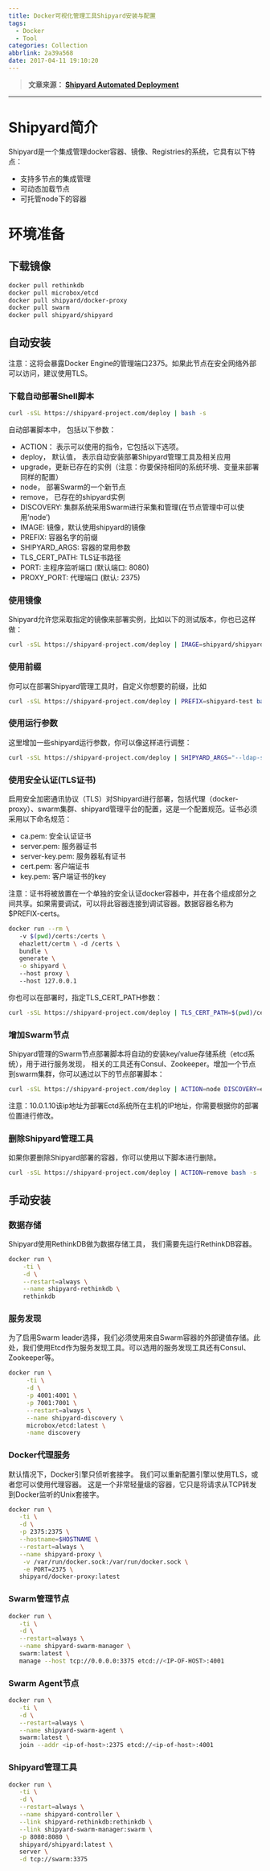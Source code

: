 ```yaml
---
title: Docker可视化管理工具Shipyard安装与配置
tags:
  - Docker
  - Tool
categories: Collection
abbrlink: 2a39a568
date: 2017-04-11 19:10:20
---
```

> **文章来源： [Shipyard Automated Deployment](https://shipyard-project.com/docs/deploy/automated/)**

---

# Shipyard简介

Shipyard是一个集成管理docker容器、镜像、Registries的系统，它具有以下特点：

* 支持多节点的集成管理
* 可动态加载节点
* 可托管node下的容器

# 环境准备

## 下载镜像

```bash
docker pull rethinkdb
docker pull microbox/etcd
docker pull shipyard/docker-proxy
docker pull swarm 
docker pull shipyard/shipyard
```

## 自动安装

注意：这将会暴露Docker Engine的管理端口2375。如果此节点在安全网络外部可以访问，建议使用TLS。

### 下载自动部署Shell脚本

```bash
curl -sSL https://shipyard-project.com/deploy | bash -s
```

自动部署脚本中， 包括以下参数：

* ACTION： 表示可以使用的指令，它包括以下选项。
* deploy， 默认值， 表示自动安装部署Shipyard管理工具及相关应用
* upgrade，更新已存在的实例（注意：你要保持相同的系统环境、变量来部署同样的配置）
* node， 部署Swarm的一个新节点
* remove， 已存在的shipyard实例
* DISCOVERY: 集群系统采用Swarm进行采集和管理(在节点管理中可以使用‘node’)
* IMAGE: 镜像，默认使用shipyard的镜像
* PREFIX: 容器名字的前缀
* SHIPYARD_ARGS: 容器的常用参数
* TLS_CERT_PATH: TLS证书路径
* PORT: 主程序监听端口 (默认端口: 8080)
* PROXY_PORT: 代理端口 (默认: 2375)

### 使用镜像

Shipyard允许您采取指定的镜像来部署实例，比如以下的测试版本，你也已这样做：

```bash
curl -sSL https://shipyard-project.com/deploy | IMAGE=shipyard/shipyard:test bash -s
```

### 使用前缀

你可以在部署Shipyard管理工具时，自定义你想要的前缀，比如

```bash
curl -sSL https://shipyard-project.com/deploy | PREFIX=shipyard-test bash -s
```

### 使用运行参数

这里增加一些shipyard运行参数，你可以像这样进行调整：

```bash
curl -sSL https://shipyard-project.com/deploy | SHIPYARD_ARGS="--ldap-server=ldap.example.com --ldap-autocreate-users" bash -s
```

### 使用安全认证(TLS证书)

启用安全加密通讯协议（TLS）对Shipyard进行部署，包括代理（docker-proxy）、swarm集群、shipyard管理平台的配置，这是一个配置规范。证书必须采用以下命名规范：

* ca.pem: 安全认证证书
* server.pem: 服务器证书
* server-key.pem: 服务器私有证书
* cert.pem: 客户端证书
* key.pem: 客户端证书的key

注意：证书将被放置在一个单独的安全认证docker容器中，并在各个组成部分之间共享。如果需要调试，可以将此容器连接到调试容器。数据容器名称为$PREFIX-certs。

```bash
docker run --rm \ 
   -v $(pwd)/certs:/certs \ 
   ehazlett/certm \ -d /certs \ 
   bundle \ 
   generate \
   -o shipyard \ 
   --host proxy \ 
   --host 127.0.0.1
```

你也可以在部署时，指定TLS_CERT_PATH参数：

```bash
curl -sSL https://shipyard-project.com/deploy | TLS_CERT_PATH=$(pwd)/certs bash -s
```

### 增加Swarm节点

Shipyard管理的Swarm节点部署脚本将自动的安装key/value存储系统（etcd系统），用于进行服务发现， 相关的工具还有Consul、Zookeeper。增加一个节点到swarm集群，你可以通过以下的节点部署脚本：

```bash
curl -sSL https://shipyard-project.com/deploy | ACTION=node DISCOVERY=etcd://10.0.1.10:4001 bash -s
```

注意：10.0.1.10该ip地址为部署Ectd系统所在主机的IP地址，你需要根据你的部署位置进行修改。

### 删除Shipyard管理工具

如果你要删除Shipyard部署的容器，你可以使用以下脚本进行删除。

```bash
curl -sSL https://shipyard-project.com/deploy | ACTION=remove bash -s
```

## 手动安装

### 数据存储

Shipyard使用RethinkDB做为数据存储工具， 我们需要先运行RethinkDB容器。

```bash
docker run \
    -ti \
    -d \
    --restart=always \
    --name shipyard-rethinkdb \
    rethinkdb
```

### 服务发现

为了启用Swarm leader选择，我们必须使用来自Swarm容器的外部键值存储。此处，我们使用Etcd作为服务发现工具。可以选用的服务发现工具还有Consul、Zookeeper等。

```bash
docker run \
     -ti \
     -d \
     -p 4001:4001 \
     -p 7001:7001 \
     --restart=always \
     --name shipyard-discovery \
     microbox/etcd:latest \
     -name discovery
```

### Docker代理服务

默认情况下，Docker引擎只侦听套接字。 我们可以重新配置引擎以使用TLS，或者您可以使用代理容器。 这是一个非常轻量级的容器，它只是将请求从TCP转发到Docker监听的Unix套接字。

```bash
docker run \
   -ti \
   -d \
   -p 2375:2375 \
   --hostname=$HOSTNAME \
   --restart=always \
   --name shipyard-proxy \
    -v /var/run/docker.sock:/var/run/docker.sock \
    -e PORT=2375 \
   shipyard/docker-proxy:latest
```

### Swarm管理节点

```bash
docker run \
   -ti \
   -d \
   --restart=always \
   --name shipyard-swarm-manager \
   swarm:latest \
   manage --host tcp://0.0.0.0:3375 etcd://<IP-OF-HOST>:4001
```

### Swarm Agent节点

```bash
docker run \
   -ti \
   -d \
   --restart=always \
   --name shipyard-swarm-agent \
   swarm:latest \
   join --addr <ip-of-host>:2375 etcd://<ip-of-host>:4001
```

### Shipyard管理工具

```bash
docker run \
   -ti \
   -d \
   --restart=always \
   --name shipyard-controller \
   --link shipyard-rethinkdb:rethinkdb \
   --link shipyard-swarm-manager:swarm \
   -p 8080:8080 \
   shipyard/shipyard:latest \
   server \
   -d tcp://swarm:3375
```

